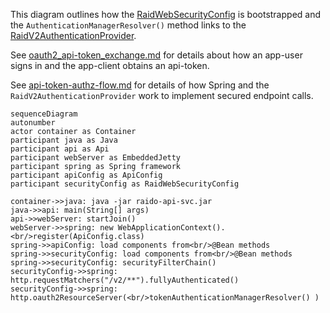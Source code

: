 This diagram outlines how the 
[RaidWebSecurityConfig](/api-svc/spring/src/main/java/raido/apisvc/spring/config/RaidWebSecurityConfig.java)
is bootstrapped and the `AuthenticationManagerResolver()` method links to the 
[RaidV2AuthenticationProvider](/api-svc/spring/src/main/java/raido/apisvc/spring/security/raidv2/RaidV2AuthenticationProvider.java).

See [oauth2_api-token_exchange.md](../authentication/oauth2_api-token_exchange.md)
for details about how an app-user signs in and the app-client obtains an 
api-token.

See [api-token-authz-flow.md](./api-token-authz-flow.md) for details
of how Spring and the `RaidV2AuthenticationProvider` work to implement secured
endpoint calls.

```mermaid
sequenceDiagram
autonumber
actor container as Container
participant java as Java
participant api as Api
participant webServer as EmbeddedJetty
participant spring as Spring framework
participant apiConfig as ApiConfig
participant securityConfig as RaidWebSecurityConfig

container->>java: java -jar raido-api-svc.jar
java->>api: main(String[] args)
api->>webServer: startJoin()
webServer->>spring: new WebApplicationContext().<br/>register(ApiConfig.class)
spring->>apiConfig: load components from<br/>@Bean methods
spring->>securityConfig: load components from<br/>@Bean methods
spring->>securityConfig: securityFilterChain()
securityConfig->>spring: http.requestMatchers("/v2/**").fullyAuthenticated()
securityConfig->>spring: http.oauth2ResourceServer(<br/>tokenAuthenticationManagerResolver() )
```
